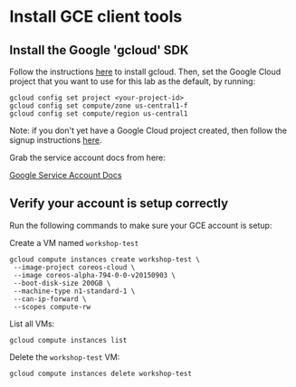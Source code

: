 # Install GCE client tools

## Install the Google 'gcloud' SDK

Follow the instructions [here](https://cloud.google.com/sdk/) to install gcloud.
Then, set the Google Cloud project that you want to use for this lab as the default, by running:

```
gcloud config set project <your-project-id>
gcloud config set compute/zone us-central1-f
gcloud config set compute/region us-central1
```

Note: if you don't yet have a Google Cloud project created, then follow the signup
instructions [here](https://cloud.google.com/compute/docs/signup).

Grab the service account docs from here:

[Google Service Account Docs](https://developers.google.com/console/help/new/#serviceaccounts)

## Verify your account is setup correctly

Run the following commands to make sure your GCE account is setup:

Create a VM named `workshop-test`

```
gcloud compute instances create workshop-test \
 --image-project coreos-cloud \
 --image coreos-alpha-794-0-0-v20150903 \
 --boot-disk-size 200GB \
 --machine-type n1-standard-1 \
 --can-ip-forward \
 --scopes compute-rw
```

List all VMs:

```
gcloud compute instances list
```

Delete the `workshop-test` VM:

```
gcloud compute instances delete workshop-test
```
